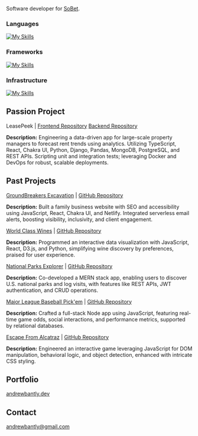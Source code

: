 Software developer for [SoBet](https://sobet.io/).

### Languages
[![My Skills](https://skillicons.dev/icons?i=js,ts,py,php,html,css,java)](https://skillicons.dev)
### Frameworks
[![My Skills](https://skillicons.dev/icons?i=react,laravel,vue,django,nodejs)](https://skillicons.dev)
### Infrastructure
[![My Skills](https://skillicons.dev/icons?i=postgres,mysql,mongodb,docker,netlify,express)](https://skillicons.dev)

## Passion Project

LeasePeek | [Frontend Repository](https://github.com/andrewbantly/leasepeek) [Backend Repository](https://github.com/andrewbantly/leasepeek-server)

**Description:** Engineering a data-driven app for large-scale property managers to forecast rent trends using analytics. Utilizing TypeScript, React, Chakra UI, Python, Django, Pandas, MongoDB, PostgreSQL, and REST APIs. Scripting unit and integration tests; leveraging Docker and DevOps for robust, scalable deployments.

## Past Projects

[GroundBreakers Excavation](https://groundbreakersexcavation.com) | [GitHub Repository](https://github.com/andrewbantly/groundbreakers)

**Description:** Built a family business website with SEO and accessibility using JavaScript, React, Chakra UI, and Netlify. Integrated serverless email alerts, boosting visibility, inclusivity, and client engagement.

[World Class Wines](https://andrewbantly.github.io/world-class-wines) | [GitHub Repository](https://github.com/andrewbantly/world-class-wines#world-class-wines)

**Description:** Programmed an interactive data visualization with JavaScript, React, D3.js, and Python, simplifying wine discovery by preferences, praised for user experience.

[National Parks Explorer](https://nps-explorer.netlify.app/) | [GitHub Repository](https://github.com/andrewbantly/npsexplorer-client)

**Description:** Co-developed a MERN stack app, enabling users to discover U.S. national parks and log visits, with features like REST APIs, JWT authentication, and CRUD operations.

[Major League Baseball Pick'em](https://pickem.herokuapp.com/) | [GitHub Repository](https://github.com/andrewbantly/pickem#pickem)

**Description:** Crafted a full-stack Node app using JavaScript, featuring real-time game odds, social interactions, and performance metrics, supported by relational databases.

[Escape From Alcatraz](https://andrewbantly.github.io/Escape-From-Alcatraz/) | [GitHub Repository](https://github.com/andrewbantly/Escape-From-Alcatraz#escape-from-alcatraz)

**Description:** Engineered an interactive game leveraging JavaScript for DOM manipulation, behavioral logic, and object detection, enhanced with intricate CSS styling.

## Portfolio
[andrewbantly.dev](https://www.andrewbantly.dev/)
## Contact
andrewbantly@gmail.com
